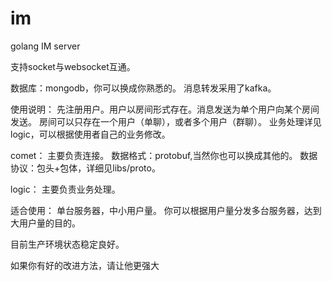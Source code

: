# im
golang IM server

支持socket与websocket互通。

数据库：mongodb，你可以换成你熟悉的。
消息转发采用了kafka。

使用说明：
先注册用户。用户以房间形式存在。消息发送为单个用户向某个房间发送。
房间可以只存在一个用户（单聊），或者多个用户（群聊）。
业务处理详见logic，可以根据使用者自己的业务修改。

comet：
主要负责连接。
数据格式：protobuf,当然你也可以换成其他的。
数据协议：包头+包体，详细见libs/proto。

logic：
主要负责业务处理。

适合使用：
单台服务器，中小用户量。
你可以根据用户量分发多台服务器，达到大用户量的目的。

目前生产环境状态稳定良好。

如果你有好的改进方法，请让他更强大
